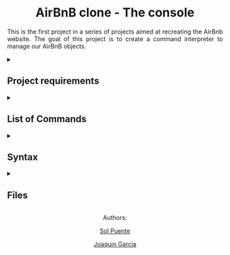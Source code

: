 <h1 align="center">AirBnB clone - The console</h1>
<p align= "justify">This is the first project in a series of projects aimed at recreating the AirBnb website. The goal of this project is to create a command interpreter to manage our AirBnB objects.</p>


<details>
<summary><h2>Project requirements</h2></summary>
  <h3>Python Scripts</h3>
  <ul>
    <li>Allowed editors: vi, vim, emacs</li>
    <li>All your files will be interpreted/compiled on Ubuntu 20.04 LTS using python3 (version 3.8.5)</li>
    <li>All your files should end with a new line</li>
    <li>The first line of all your files should be exactly #!/usr/bin/python3</li>
    <li>A README.md file, at the root of the folder of the project, is mandatory</li>
    <li>Your code should use the pycodestyle (version 2.7.*)</li>
    <li>All your files must be executable</li>
    <li>The length of your files will be tested using wc</li>
    <li>All your modules should have a documentation (python3 -c 'print(__import__("my_module").__doc__)')</li>
    <li>All your classes should have a documentation (python3 -c 'print(__import__("my_module").MyClass.__doc__)')</li>
    <li>All your functions (inside and outside a class) should have a documentation (python3 -c 'print(__import__("my_module").my_function.__doc__)' and python3 -c 'print(__import__("my_module").MyClass.my_function.__doc__)')</li>
    <li>A documentation is not a simple word, it’s a real sentence explaining what’s the purpose of the module, class or method (the length of it will be verified)</li>
  </ul>
  <h3>Python Unit Tests</h3>
  <ul>
    <li>Allowed editors: vi, vim, emacs</li>
    <li>All your files should end with a new line</li>
    <li>All your test files should be inside a folder tests</li>
    <li>You have to use the unittest module</li>
    <li>All your test files should be python files (extension: .py)</li>
    <li>All your test files and folders should start by test_</li>
    <li>Your file organization in the tests folder should be the same as your project</li>
    <li>e.g., For models/base_model.py, unit tests must be in: tests/test_models/test_base_model.py</li>
    <li>e.g., For models/user.py, unit tests must be in: tests/test_models/test_user.py</li>
    <li>All your tests should be executed by using this command: python3 -m unittest discover tests</li>
    <li>You can also test file by file by using this command: python3 -m unittest tests/test_models/test_base_model.py</li>
    <li>All your modules should have a documentation (python3 -c 'print(__import__("my_module").__doc__)')</li>
    <li>All your classes should have a documentation (python3 -c 'print(__import__("my_module").MyClass.__doc__)')</li>
    <li>All your functions (inside and outside a class) should have a documentation (python3 -c 'print(__import__("my_module").my_function.__doc__)' and python3 -c 'print(__import__("my_module").MyClass.my_function.__doc__)')</li>
    <li>We strongly encourage you to work together on test cases, so that you don’t miss any edge case</li>
  </ul>
 </details>
 
<details>
<summary><h2>List of Commands</h2></summary>
<h3>Console commands</h3>
<ul>
    <li>create: Creates a new instance of BaseModel and prints the id.</li>
    <li>show: Prints the string representation of an instance based on the class name and id</li>
    <li>destroy: Deletes an instance based on the class name and id</li>
    <li>all: Prints all string representation of all instances based or not on the class name</li>
    <li>update: Updates an instance based on the class name id by adding or updating attribute</li>
    <li>quit and EOF: Exit to the program</li>
  </ul>
  <h3>Usage/Examples</h3>
  <p align= "justify">That is how the console works in interactive mode:


```ruby
$ ./console.py
(hbnb) help

Documented commands (type help <topic>):
========================================
EOF  help  quit

(hbnb) 
(hbnb) 
(hbnb) quit
$
```
<p align= "justify">And in non-interactive mode:


$ echo "help" | ./console.py
(hbnb)

Documented commands (type help <topic>):
========================================
EOF  help  quit
(hbnb) 
$
$ cat test_help
help
$
$ cat test_help | ./console.py
(hbnb)

Documented commands (type help <topic>):
========================================
EOF  help  quit
(hbnb) 
$
</details>

<details>
<summary><h2>Syntax</h2></summary>

```ruby
_printf("%[format indicator]", input);
```

| Format indicator | Description |
| --- | --- |
| %c | Prints a single character |
| %s | Prints a string of characters |
| %i | Prints an integer in base 10 |
| %d | Prints a decimal number in base 10 |
| %% | Prints a percent sign |

#### Example:

Input

```ruby
int main()
{
	_printf("Character:[%c]\n", 'H');
	return(0);
}
```

Output

```ruby
Character:[H]
```

</details>

<details>
<summary><h2>Files</h2></summary>
  
### [_printf.c](/_printf.c/)
<p align= "justify">This file contains the main code of the printf function. This function is in charge of checking for possible error cases such as the format given being null, or there being no format specifier given after the '%'. It also is in charge of calling the get_functions function when the conditions are met, as well as sending the format to the print function that will be used. Finally, it is also in charge of returning the the number of characters printed (excluding the null byte used to end output to strings).</p>
<p>Prototype:</p> 
  
 ```ruby
 int _printf(const char *format, ...);
 ```
 <details>
   <summary><h3>Flowchart</h3></summary>
   
   ![Diagrama sin título](https://user-images.githubusercontent.com/124692695/229196886-cd213d01-1be9-4e5f-b66c-db10ef842a81.jpg)
   
  </details>
  
### [get_functions.c](/get_functions.c/)
<p align= "justify">This file contains the function that will return the print function associated with the format specifier given. It will do so by comparing the items enlisted in a structure.</p>
<p>Prototype:</p>

```ruby
int (*get_functions(char format))(va_list)  
```

### [functions.c](/functions.c/)
This file contains the different print functions pertainting to each printing format:
<ul>
  <li><b>print_string</b> - Writes the characters of the string specified by an argument of type char * up to (but not including) the NULL character ('\0'). If the string is null, it simply writes (null). When it is finished printing, it returns the amount of characters printed.</li>
  <p>Prototype:</p>
  
  ```ruby
  int print_string(va_list args); 
  ```
  
  <li><b>print_char</b> -  Converts an argument of type int to a value of type unsigned char and writes the resulting character. When finished, it returns 1 (beacuse one character is printed).</li>
  <p>Prototype:</p>
  
  ```ruby
  int print_char(va_list args); 
  ```
  
  <li><b>print_percentage</b> - A '%' is written, and a 1 is returned (beacuse one character is printed).</li>
  <p>Prototype:</p>
  
  ```ruby
  int print_percentage(va_list args); 
  ```
  
  <li><b>print_int</b> - Converts an int argument to signed decimal notation and writes the resulting integers. When finished, it returns a counter that held the amount of characters printed.</li>
  <p>Prototype:</p>
  
  ```ruby
  int print_int(va_list args); 
  ```
</ul>

### [aux_functions.c](/aux_functions.c/)
This file contains the auxiliary functions used by other functions, such as _strlen and _putchar.
  
### [main.h](/main.h/)
This file contains all the libraries used, as well as the definition of the structure and the prototypes of each function.
</details>

<p align="center">Authors:</p>
<p align="center"><a href= "https://github.com/solp22">Sol Puente</a></p>
<p align="center"><a href= "https://github.com/JoaquinGarcia2408">Joaquin Garcia</a></p>
  